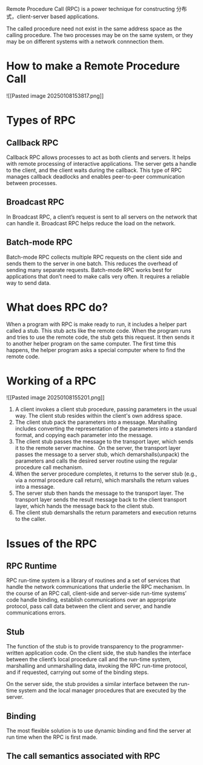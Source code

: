Remote Procedure Call (RPC) is a power technique for constructing 分布式，client-server based applications.

The called procedure need not exist in the same address space as the calling procedure. The two processes may be on the same system, or they may be on different systems with a network connnection them.

# How to make a Remote Procedure Call
![[Pasted image 20250108153817.png]]
# Types of RPC
## Callback RPC
Callback RPC allows processes to act as both clients and servers. It helps with remote processing of interactive applications. The server gets a handle to the client, and the client waits during the callback. This type of RPC manages callback deadlocks and enables peer-to-peer communication between processes.

## Broadcast RPC
In Broadcast RPC, a client’s request is sent to all servers on the network that can handle it. Broadcast RPC helps reduce the load on the network.

## Batch-mode RPC
Batch-mode RPC collects multiple RPC requests on the client side and sends them to the server in one batch. This reduces the overhead of sending many separate requests. Batch-mode RPC works best for applications that don’t need to make calls very often. It requires a reliable way to send data.

# What does RPC do?
When a program with RPC is make ready to run, it includes a helper part called a stub. This stub acts like the remote code. When the program runs and tries to use the remote code, the stub gets this request. It then sends it to another helper program on the same computer. The first time this happens, the helper program asks a special computer where to find the remote code.

# Working of a RPC
![[Pasted image 20250108155201.png]]
1. A client invokes a client stub procedure, passing parameters in the usual way. The client stub resides within the client's own address space.
2. The client stub pack the parameters into a message. Marshalling includes converting the representation of the parameters into a standard format, and copying each parameter into the message.
3. The client stub passes the message to the transport layer, which sends it to the remote server machine.  On the server, the transport layer passes the message to a server stub, which demarshalls(unpack) the parameters and calls the desired server routine using the regular procedure call mechanism.
4. When the server procedure completes, it returns to the server stub (e.g., via a normal procedure call return), which marshalls the return values into a message.
5. The server stub then hands the message to the transport layer. The transport layer sends the result message back to the client transport layer, which hands the message back to the client stub.
6. The client stub demarshalls the return parameters and execution returns to the caller.

# Issues of the RPC
## RPC Runtime
RPC run-time system is a library of routines and a set of services that handle the network communications that underlie the RPC mechanism. In the course of an RPC call, client-side and server-side run-time systems’ code handle binding, establish communications over an appropriate protocol, pass call data between the client and server, and handle communications errors.

## Stub
The function of the stub is to provide transparency to the programmer-written application code. On the client side, the stub handles the interface between the client’s local procedure call and the run-time system, marshalling and unmarshalling data, invoking the RPC run-time protocol, and if requested, carrying out some of the binding steps. 

On the server side, the stub provides a similar interface between the run-time system and the local manager procedures that are executed by the server.

## Binding
The most flexible solution is to use dynamic binding and find the server at run time when the RPC is first made.

## The call semantics associated with RPC
